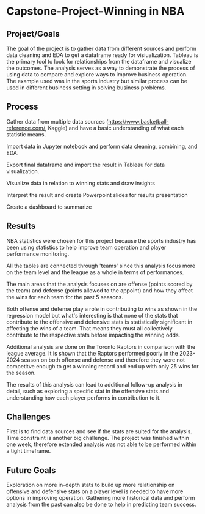 # Capstone-Project-Winning in NBA



## Project/Goals
The goal of the project is to gather data from different sources and perform data cleaning and EDA to get a dataframe ready for visiualization. Tableau is the primary tool to look for relationships from the dataframe and visualize the outcomes. The analysis serves as a way to demonstrate the process of using data to compare and explore ways to improve business operation. The example used was in the sports industry but similar process can be used in different business setting in solving business problems.

## Process
Gather data from multiple data sources (https://www.basketball-reference.com/,  Kaggle) and have a basic understanding of what each statistic means.

Import data in Jupyter notebook and perform data cleaning, combining, and EDA. 

Export final dataframe and import the result in Tableau for data visualization.

Visualize data in relation to winning stats and draw insights

Interpret the result and create Powerpoint slides for results presentation

Create a dashboard to summarize 

## Results
NBA statistics were chosen for this project because the sports industry has been using statistics to help improve team operation and player performance monitoring. 

All the tables are connected through 'teams' since this analysis focus more on the team level and the league as a whole in terms of performances.

The main areas that the analysis focuses on are offense (points scored by the team) and defense (points allowed to the appoint) and how they affect the wins for each team for the past 5 seasons.

Both offense and defense play a role in contributing to wins as shown in the regression model but what's interesting is that none of the stats that contribute to the offensive and defensive stats is statistically significant in affecting the wins of a team. That means they must all collectively contribute to the respective stats before impacting the winning odds.

Additional analysis are done on the Toronto Raptors in comparison with the league average. It is shown that the Raptors performed poorly in the 2023-2024 season on both offense and defense and therefore they were not competitve enough to get a winning record and end up with only 25 wins for the season.

The results of this analysis can lead to additional follow-up analysis in detail, such as exploring a specific stat in the offensive stats and understanding how each player performs in contribution to it. 

## Challenges 
First is to find data sources and see if the stats are suited for the analysis.
Time constraint is another big challenge. The project was finished within one week, therefore extended analysis was not able to be performed within a tight timeframe.


## Future Goals
Exploration on more in-depth stats to build up more relationship on offensive and defensive stats on a player level is needed to have more options in improving operation. Gathering more historical data and perform analysis from the past can also be done to help in predicting team success.  
